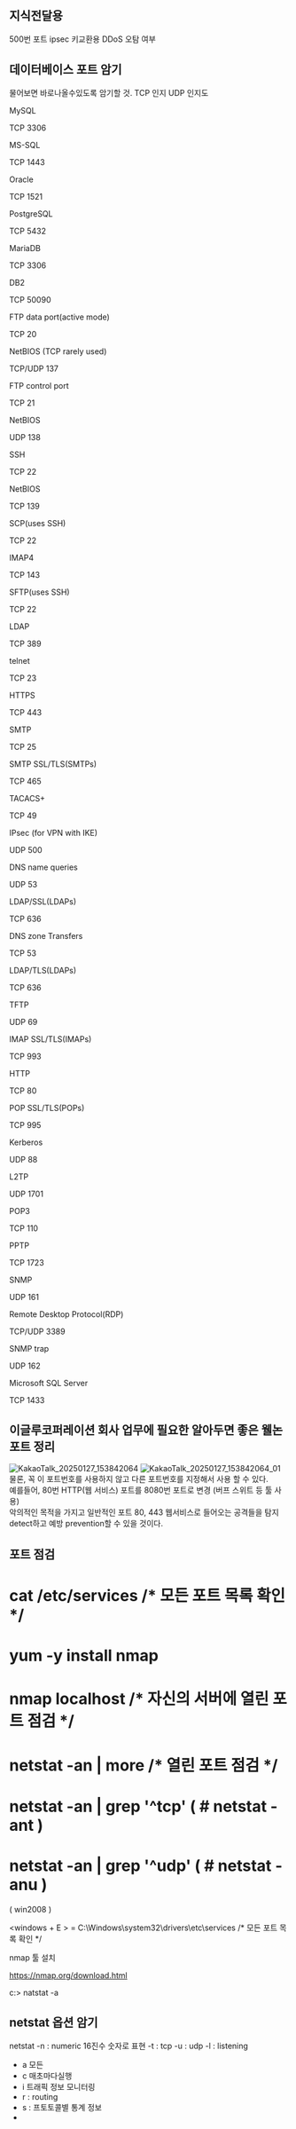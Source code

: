 ## 지식전달용

500번 포트 ipsec 키교환용 DDoS 오탐 여부

## 데이터베이스 포트 암기
물어보면 바로나올수있도록 암기할 것. TCP 인지 UDP 인지도
     
MySQL

TCP 3306

MS-SQL

TCP 1443

Oracle

TCP 1521

PostgreSQL

TCP 5432

MariaDB

TCP 3306

DB2

TCP 50090

FTP data port(active mode)

TCP 20

NetBIOS (TCP rarely used)

TCP/UDP 137

FTP control port

TCP 21

NetBIOS

UDP 138

SSH

TCP 22

NetBIOS

TCP 139

SCP(uses SSH)

TCP 22

IMAP4

TCP 143

SFTP(uses SSH)

TCP 22

LDAP

TCP 389

telnet

TCP 23

HTTPS

TCP 443

SMTP

TCP 25

SMTP SSL/TLS(SMTPs)

TCP 465

TACACS+

TCP 49

IPsec (for VPN with IKE)

UDP 500

DNS name queries

UDP 53

LDAP/SSL(LDAPs)

TCP 636

DNS zone Transfers

TCP 53

LDAP/TLS(LDAPs)

TCP 636

TFTP

UDP 69

IMAP SSL/TLS(IMAPs)

TCP 993

HTTP

TCP 80

POP SSL/TLS(POPs)

TCP 995

Kerberos

UDP 88

L2TP

UDP 1701

POP3

TCP 110

PPTP

TCP 1723

SNMP

UDP 161

Remote Desktop Protocol(RDP)

TCP/UDP 3389

SNMP trap

UDP 162

Microsoft SQL Server

TCP 1433
## 이글루코퍼레이션 회사 업무에 필요한 알아두면 좋은 웰논 포트 정리 
![KakaoTalk_20250127_153842064](https://github.com/user-attachments/assets/fbfe5257-2544-48f5-bdc1-4b948a8f4ac6)
![KakaoTalk_20250127_153842064_01](https://github.com/user-attachments/assets/039175a5-9ba3-4c65-9b67-863f9ca6b445)
물론, 꼭 이 포트번호를 사용하지 않고 다른 포트번호를 지정해서 사용 할 수 있다.     
예를들어, 80번 HTTP(웹 서비스) 포트를 8080번 포트로 변경 (버프 스위트 등 툴 사용)   
악의적인 목적을 가지고 일반적인 포트 80, 443 웹서비스로 들어오는 공격들을 탐지 detect하고 예방 prevention할 수 있을 것이다.   
## 포트 점검 
# cat /etc/services     /* 모든 포트 목록 확인 */ 



# yum -y install nmap

# nmap localhost    /* 자신의 서버에 열린 포트 점검 */



# netstat -an | more    /* 열린 포트 점검 */

# netstat -an | grep '^tcp'    ( # netstat -ant )

# netstat -an | grep '^udp'   ( # netstat -anu )



( win2008 )

<windows + E > = C:\Windows\system32\drivers\etc\services /* 모든 포트 목록 확인 */



nmap 툴 설치

https://nmap.org/download.html



c:\> natstat -a

## netstat 옵션 암기

netstat
-n : numeric 16진수 숫자로 표현
-t : tcp
-u : udp
-l : listening
- a 모든
- c 매초마다실행
- i 트래픽 정보 모니터링
- r : routing
- s : 프토토콜별 통계 정보
- 
